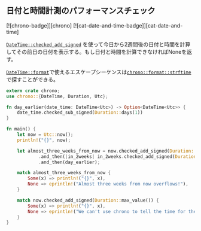 ## 日付と時間計測のパフォーマンスチェック

[![chrono-badge]][chrono] [![cat-date-and-time-badge]][cat-date-and-time]

[`DateTime::checked_add_signed`] を使って今日から2週間後の日付と時間を計算してその前日の日付を表示する。もし日付と時間を計算できなければNoneを返す。

[`DateTime::format`]で使えるエスケープシーケンスは[`chrono::format::strftime`]で探すことができる。

```rust
extern crate chrono;
use chrono::{DateTime, Duration, Utc};

fn day_earlier(date_time: DateTime<Utc>) -> Option<DateTime<Utc>> {
    date_time.checked_sub_signed(Duration::days(1))
}

fn main() {
    let now = Utc::now();
    println!("{}", now);

    let almost_three_weeks_from_now = now.checked_add_signed(Duration::weeks(2))
            .and_then(|in_2weeks| in_2weeks.checked_add_signed(Duration::weeks(1)))
            .and_then(day_earlier);

    match almost_three_weeks_from_now {
        Some(x) => println!("{}", x),
        None => eprintln!("Almost three weeks from now overflows!"),
    }

    match now.checked_add_signed(Duration::max_value()) {
        Some(x) => println!("{}", x),
        None => eprintln!("We can't use chrono to tell the time for the Solar System to complete more than one full orbit around the galactic center."),
    }
}
```

[`chrono::format::strftime`]: https://docs.rs/chrono/*/chrono/format/strftime/index.html
[`DateTime::checked_add_signed`]: https://docs.rs/chrono/*/chrono/struct.Date.html#method.checked_add_signed
[`DateTime::checked_sub_signed`]: https://docs.rs/chrono/*/chrono/struct.Date.html#method.checked_sub_signed
[`DateTime::format`]: https://docs.rs/chrono/*/chrono/struct.DateTime.html#method.format
